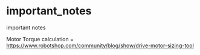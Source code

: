 # important_notes
important notes


Motor Torque calculation = https://www.robotshop.com/community/blog/show/drive-motor-sizing-tool
